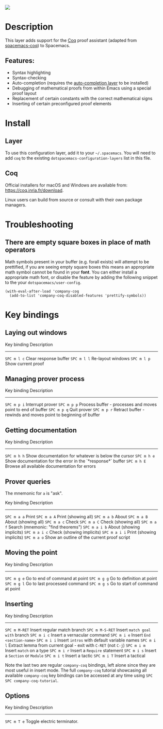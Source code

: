 ![](img/coq.png)

Description
===========

This layer adds support for the [Coq](https://coq.inria.fr/) proof
assistant (adapted from
[spacemacs-coq](https://github.com/tchajed/spacemacs-coq)) to Spacemacs.

Features:
---------

-   Syntax highlighting
-   Syntax-checking
-   Auto-completion (requires the [auto-completion
    layer](https://develop.spacemacs.org/layers/+completion/auto-completion/README.html)
    to be installed)
-   Debugging of mathematical proofs from within Emacs using a special
    proof layout
-   Replacement of certain constants with the correct mathematical signs
-   Inserting of certain preconfigured proof elements

Install
=======

Layer
-----

To use this configuration layer, add it to your `~/.spacemacs`. You will
need to add `coq` to the existing `dotspacemacs-configuration-layers`
list in this file.

Coq
---

Official installers for macOS and Windows are available from:
<https://coq.inria.fr/download>.

Linux users can build from source or consult with their own package
managers.

Troubleshooting
===============

There are empty square boxes in place of math operators
-------------------------------------------------------

Math symbols present in your buffer (e.g. forall exists) will attempt to
be prettified, if you are seeing empty square boxes this means an
appropriate math symbol cannot be found in your **font**. You can either
install a appropriate math font, or disable the feature by adding the
following snippet to the your `dotspacemacs/user-config`.

``` {.commonlisp org-language="emacs-lisp"}
(with-eval-after-load 'company-coq
  (add-to-list 'company-coq-disabled-features 'prettify-symbols))
```

Key bindings
============

Laying out windows
------------------

  Key binding   Description
  ------------- -----------------------
  `SPC m l c`   Clear response buffer
  `SPC m l l`   Re-layout windows
  `SPC m l p`   Show current proof

Managing prover process
-----------------------

  Key binding   Description
  ------------- -----------------------------------------------------------------
  `SPC m p i`   Interrupt prover
  `SPC m p p`   Process buffer - processes and moves point to end of buffer
  `SPC m p q`   Quit prover
  `SPC m p r`   Retract buffer - rewinds and moves point to beginning of buffer

Getting documentation
---------------------

  Key binding   Description
  ------------- -----------------------------------------------------------------
  `SPC m h h`   Show documentation for whatever is below the cursor
  `SPC m h e`   Show documentation for the error in the \`\*response\*\` buffer
  `SPC m h E`   Browse all available documentation for errors

Prover queries
--------------

The mnemonic for `a` is \"ask\".

  Key binding     Description
  --------------- ---------------------------------------------
  `SPC m a a`     Print
  `SPC m a A`     Print (showing all)
  `SPC m a b`     About
  `SPC m a B`     About (showing all)
  `SPC m a c`     Check
  `SPC m a C`     Check (showing all)
  `SPC m a f`     Search (mnemonic: \"find theorems\")
  `SPC m a i b`   About (showing implicits)
  `SPC m a i c`   Check (showing implicits)
  `SPC m a i i`   Print (showing implicits)
  `SPC m a o`     Show an outline of the current proof script

Moving the point
----------------

  Key binding   Description
  ------------- ---------------------------------
  `SPC m g e`   Go to end of command at point
  `SPC m g g`   Go to definition at point
  `SPC m g l`   Go to last processed command
  `SPC m g s`   Go to start of command at point

Inserting
---------

  Key binding       Description
  ----------------- -----------------------------------------------------------------
  `SPC m M-RET`     Insert regular match branch
  `SPC m M-S-RET`   Insert `match goal with` branch
  `SPC m i c`       Insert a vernacular command
  `SPC m i e`       Insert `End <section-name>`
  `SPC m i i`       Insert `intros` with default variable names
  `SPC m i l`       Extract lemma from current goal - exit with `C-RET` (not `C-j`)
  `SPC m i m`       Insert `match` on a type
  `SPC m i r`       Insert a `Require` statement
  `SPC m i s`       Insert a `Section` or `Module`
  `SPC m i t`       Insert a tactic
  `SPC m i T`       Insert a tactical

Note the last two are regular `company-coq` bindings, left alone since
they are most useful in insert mode. The full `company-coq` tutorial
showcasing all available `company-coq` key bindings can be accessed at
any time using `SPC SPC
company-coq-tutorial`.

Options
-------

  Key binding   Description
  ------------- -----------------------------
  `SPC m T e`   Toggle electric terminator.
